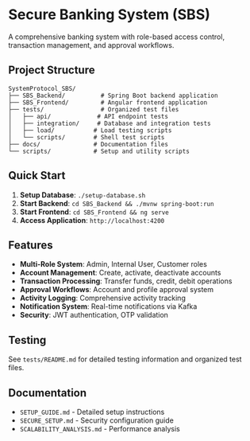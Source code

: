 # Secure Banking System (SBS)

A comprehensive banking system with role-based access control, transaction management, and approval workflows.

## Project Structure

```
SystemProtocol_SBS/
├── SBS_Backend/          # Spring Boot backend application
├── SBS_Frontend/         # Angular frontend application
├── tests/                # Organized test files
│   ├── api/             # API endpoint tests
│   ├── integration/     # Database and integration tests
│   ├── load/           # Load testing scripts
│   └── scripts/        # Shell test scripts
├── docs/               # Documentation files
└── scripts/            # Setup and utility scripts
```

## Quick Start

1. **Setup Database**: `./setup-database.sh`
2. **Start Backend**: `cd SBS_Backend && ./mvnw spring-boot:run`
3. **Start Frontend**: `cd SBS_Frontend && ng serve`
4. **Access Application**: `http://localhost:4200`

## Features

- **Multi-Role System**: Admin, Internal User, Customer roles
- **Account Management**: Create, activate, deactivate accounts
- **Transaction Processing**: Transfer funds, credit, debit operations
- **Approval Workflows**: Account and profile approval system
- **Activity Logging**: Comprehensive activity tracking
- **Notification System**: Real-time notifications via Kafka
- **Security**: JWT authentication, OTP validation

## Testing

See `tests/README.md` for detailed testing information and organized test files.

## Documentation

- `SETUP_GUIDE.md` - Detailed setup instructions
- `SECURE_SETUP.md` - Security configuration guide
- `SCALABILITY_ANALYSIS.md` - Performance analysis